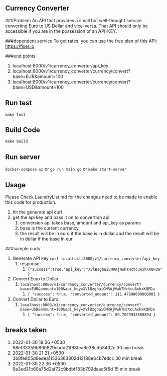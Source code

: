 ## Currency Converter
###Problem
An API that provides a small but well-thought service converting Euro to US Dollar and vice-versa. That API should only be accessible if you are in the possession of an API-KEY.

###dependent service
To get rates, you can use the free plan of this API: https://fixer.io

###end points
1. localhost:8000/v1/currency_converter/api_key
2. localhost:8000/v1/currency_converter/currency/convert?base=EUR&amount=100
3. localhost:8000/v1/currency_converter/currency/convert?base=USD&amount=100

## Run test
`make test`

## Build Code 
`make build`

## Run server
`docker-compose up`
or 
`go run main.go`
or 
`make start-server`

## Usage 
Please Check LaundryList.md for the changes need to be made to enable this code for production.
1. hit the generate api curl
2. get the api key and pass it on to convertion api
   1. conversion api takes base, amount and api_key as params
   2. base is the current currency
   3. the result will be in euro if the base is in dollar and the result will be in dollar if the base in eur

###sample curls
1. Generate API key
``curl localhost:8000/v1/currency_converter/api_key``
   1. response:
      1. `{"success":true,"api_key":"XVlBzgbaiCMRAjWwhTHctcuAxhxKQFDa"}`
2. Convert Euro to Dollar
   1. `localhost:8000/v1/currency_converter/currency/convert?base=EUR&amount=100&api_key=XVlBzgbaiCMRAjWwhTHctcuAxhxKQFDa`
      1. ``{
         "success": true,
         "converted_amount": 111.47890000000001
         }``
3. Convert Dollar to Euro
   1. `localhost:8000/v1/currency_converter/currency/convert?base=USD&amount=100&api_key=XVlBzgbaiCMRAjWwhTHctcuAxhxKQFDa`
      1. `{
         "success": true,
         "converted_amount": 89.7029933888894
         }`
## breaks taken
1. 2022-01-30 19:36 +0530 88ef33359b890829cbdd21f98fea6e38cdb3432c 30 min break
2. 2022-01-30 21:21 +0530 3b8fe805d6edea11536363802d12188e64b7edcc 30 min break 
3. 2022-01-30 22:36 +0530 9a3ed31b60a75d2af72c9bdbf183b799daac5f5d 15 min break
 
